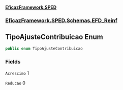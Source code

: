 #### [EficazFramework.SPED](EficazFrameworkSPED.md 'EficazFramework SPED')
### [EficazFramework.SPED.Schemas.EFD_Reinf](EficazFramework.SPED.Schemas.EFD_Reinf.md 'EficazFramework.SPED.Schemas.EFD_Reinf')

## TipoAjusteContribuicao Enum

```csharp
public enum TipoAjusteContribuicao
```
### Fields

<a name='EficazFramework.SPED.Schemas.EFD_Reinf.TipoAjusteContribuicao.Acrescimo'></a>

`Acrescimo` 1

<a name='EficazFramework.SPED.Schemas.EFD_Reinf.TipoAjusteContribuicao.Reducao'></a>

`Reducao` 0